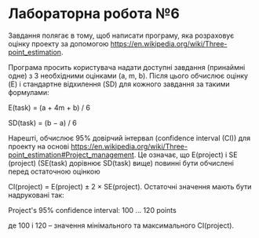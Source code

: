 # Лабораторна робота №6
Завдання полягає в тому, щоб написати програму, яка розраховує оцінку проекту за допомогою https://en.wikipedia.org/wiki/Three-point_estimation. 

Програма просить користувача надати доступні завдання (принаймні одне) з 3 необхідними оцінками (a, m, b). Після цього обчислює оцінку (E) і стандартне відхилення (SD) для кожного завдання за такими формулами:

E(task) = (a + 4m + b) / 6

SD(task) = (b − a) / 6

Нарешті, обчислює 95% довірчий інтервал (confidence interval (CI)) для проекту на основі https://en.wikipedia.org/wiki/Three-point_estimation#Project_management. Це означає, що E(project) і SE (project) (SE(task) дорівнює SD(task) вище) повинні бути обчислені перед остаточною оцінкою 

CI(project) = E(project) ± 2 × SE(project). Остаточні значення мають бути надруковані так:

Project's 95% confidence interval: 100 ... 120 points

де 100 і 120 – значення мінімального та максимального CI(project).
